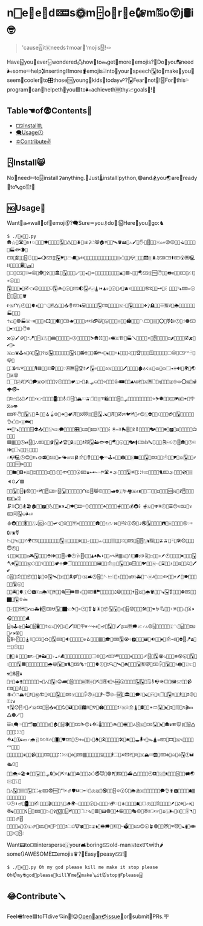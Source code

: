 # n🀆e📎e🦋d🁚s🌞m🁫o🏓r🐤e🕼m🂺o😲j🛢i🤓

> 'cause🁰it🇰needs☦moar💽'mojis🂐!🪢

Have🁷you👟ever🁤wondered🖧how🏣to🖦get🚉more🦁emojis?🌾Do🌁you🔠need🌬some🁠help🕽inserting⛓more🖠emojis🁨into🛁your🦥speech🃁to🥍make🎠you🚋seem👝cooler🎢to🎛those🆒young🏧kids🚱today☍?🂻Fear👹not🍈!🂓For🍆this💦program🏼can🔗helpeth🐂you🟩to🌬achieveth🈸thy📈goals🤱!🐼

## Table☚of😨Contents🏴

- [🀳Install♏](#install)
- [🗨Usage🕖](#usage)
- [✡Contribute✌](#contribute)

## 🁬Install😸

No🍒need✄to🁦install⚳anything.🔭Just🌡install❕python,🟣and🏂you🌏are🚬ready🥃to🔤go🖺!🌌

## 🆖Usage🔡

Want🥲a⏯wall📙of💮emoji👂?🗬Sure♒you⚷do🤲!🁾Here🦽you🥃go:♞

```
$ ./🤵⏸🤧💨.py
🛖⚝💜🛣🏁☮⬆💥🦙🧂😅🍽💎💅🈳🐲🃄🔏🛆🎱🥞🪲🍂📊⚳🗅😸🏠♅🍮⛲🛰🪣🖴🦼⚠🖌🥊🖐🥐🂓🗻🚮🇾⚖✳😡😖🎷🚬🪒🔅🦍🚝📐➿🏭🐟🌘🛀
🀼🦟🎖📃🧤🁶🩱🐔😨⏭🌖🁇🀝🂲🎔🛂🗁⛘💍🕬🂯🕾🅿🂪🤤🥉🍃🆘🧵🌺🚫🤕🀕🖒🔞🍦📪🀆🦆🍾🛗🀋🪲♫🁌🀲⚰🁕😮🈚🖳⛓🧼🧭🦶🥟🖥🥀🛺🧅
🚽🌕💉🀳🐑⛆⏯😖🥿🕵🦆⚴🥈🚯🏛🏁🃇🤷🍡🏬🪄😯🏒⚹🚪🪢🈳🚪💲🎌🚞🗼🎿🗻🚩🛦🐜🟩✁🌯🧸🪂🁂🀚🆓🖑🎌🤗🖶⚒🦹💗🁔🐬⛜🚫✳🕡🍵🂗
🃄💸🦠🛅⏺🔨🗹👈😑🧖👤🔢🔜⛉🃆🚲👭🕟🔁🀻🌓🂫☍🀐🛔⏩🛦♕👦🕝😣♐📵🫐♌🛐🌀🔮🤵🎍㊗☡🔲🤕🗝🌵🗧👜😼🤣🪚🁡✏🕟🁲🚿🁭🧅😕🪣
☪🇸⛫🀦🕘🧶🎎🫀⏸🧫👴〽🚵🖻🛆🏁📲📥🪘🁆♞💻🐨🍉👐🧯🂢🀷🍔🥶👊🚆🇸🀄🙈🂽🥨🍲🗼🧃⛖⚳🪦🦄💓☲🈯☧🏸🌦👠🎏🥙💫🌺🙅🏭🆗🙎🏐
☥💶🛵🟢🏭🇼☜❇👕🅮🤣♎🖸💁🅭🌒🕎🀽🫖📛⛽🍭🎊🕬♋🗗🙀🐤🕠🥴📖🐯🀙🚽🦤🏟📁🔬🎏〽🀸🚁🀘📏⭕🚋⚧🕼🕛🐪☝🟠🀿🐍❤🇹🥥🎵🖑⛯
🗙🕟🖌🪙🐣🃏🪁😪🁣🇮🀣🥎📾📴👙📖🖕🐂♒🕓🍯🂔🧬🐀🚡⛷🛖☵💬🆗♕🖷🇽🏗🏀🏭🪛💙🙁🉐🌾🗴🚶🂐🔩🕺🎁🧃⚁🌶🧸🏒🤖🔏🗹🗶🚮✔🤑❧
🇳💴⛲🕹🔝🚾☊🌆🃇📄☦🇩🂹🍶🌃😳🎢🚦🥮🃃⚸🥺📻⚴💼🏸📻⛿♒🛁☯🐰💁☼🌢🦙🍰🤘♌🌼🧼🏆🌞👲🥈🪟🌿💄🍡🦀🌰🖵😑💒🀻🗥🂿🐥📪🈶
🧗⛶🔒💘➰🏴😞🎰🍴🎙🟥🚴⏰⚿🕵📎🏈🐤♡🈷🈚🁯🏆🖗🪶🂻☩🦺🧳🍞♎🇸🤳🌂🏤🌝🖊👤🔐🍕🧳🏚♁☇🇸🦢🫓🏑⛀🗔❧🀙🔊🧝🌍🥝🌏🔦🇲😪
🐋🏻🔅🀤☧🧤⛏🚂🗭🇼⛭🂏🚟🦘🧐☿🕕💟🐮🚕🏕🇱✂🍍🫂🛷⛀🛌🔄⭐😛🤯🔣👍🀰🌈💫⛰📞⚄♇🦌🇦🈚🗋🐥♍👕🦮🥚🇿🙄🫓⭕🆖🤹🫕🌩🚭❧
🔫🕱🗠💁♁👸🪶🈶🔫⚡👉🎑🐅🌑👑🁢🔬🔎⚨🗊🁤🤬🏔🀸🫒🗇🍺🀪➰🛍🍱🔝😷🂃🔑🛷😮🎌🏩🍇💒🐵🛁🍭🍻⭐⛷🏶🥟🤕🀹🎔⚅👀⚭🚈🪧⛝♎👁
🁡⛨🖑🚃🂸🀦🚵🏝🥄🂔🪝🪀🄯🥲⏪👐🏕🈷🧎⛝😻🀕🧱🂁🂧♩☯🔄🈷💄🗹🕫🐦🖻🍉✐😉🀢👽🤹📒☾🍊🦱🛶💳📩🂳🎷🤟🧂🍐🌠👌🖒🍳♒🀉🗪🛵
🕶🤛🪚🐹🧬🚣🤚🪟👽📥👝💠🀢✎🁎🗭🦝🔥🏨🏀🎛🔑🀷🎱🁘🃏🏒🍥🆙🗧🖲🗕🂠🛼🂒🐾♇⚨🗼💱🕍🥬🗫🥠🆖🤑☻🙆🅿🏸⚄🥩🈵😇🛌🐮📺📞🧟😍
🟩🀫👯😱🕓⏯🂂🥄⛬🁝🥸🔏🩰🂻🖈🏆🧚🔒🀇🚈🤟🕱😼🃇🏜🐟🗢😤🪂🦅🕤😣🧻🗫🚺🀼👍🔤🩱🤥🧑🎘🀁⚟🕐🂋🛖🐬🕑🗉🕪🐣🗌⤵🌄😇🀧🚰💽🍼
♘📭🖳🕓😍🔪☤⤵🌞📻🦼🁇🧕🖝🌤☒🁋🩰🖆🚆🪘👲🌳🚗🌪🁗🕹★📃📩🖨🌙🤾🀔🖿🚟🏒🂧🎤🁟🌄🦧🖄🦥💆🎔🌟🇩🂢🥤🍧✐🤤🥎🅮🆓⚩👧🥣🚐
🍊🥷🖿👢⛾⎈🇬🧄🀗🚓👀🦢🚕⚃🎷🦁🖞🐞🌃🐟🥂🈵🔘🕟🁘♟❧☙✁🖙⛿🛣⚭🌫🎯👧🏩🂪🪅🔘⛚⚕🁚🥕🧙💢🐬🐈🁛🌫🌴⛵🥙💿🦋🀘🔈⛻🖌🟩
🚎🦧🂩💖🁣🛊😟📁🚠☼🖻🥭🂎🀾⚐🁻🃌📶🍍🦁🍠🂝🥼⛫🇨🂊😹⏰🕋🔄🥑🛥⛔🀇🪱🏘🇲✊♜🍌🈁🗔📌🌲⚃💖🂯⛂🆘🇳🧠☧🂍👦🍫🎣🖽🥏♚🗟
🗜🂺⭕📢🏂🏖🏚🦎🧾🅿👑🌜🚴🧃⚱🛪☁🎽🍽🛐🎞🁘🎍🕻🥭🐶⛽🌄🈴☘👰📃😑👝🫕📞🌽😨💰🚇🗧🫕🇺🌻🛨🂮🕕🥁☰😔♌🁛🏬♉🁕🗐🃃⛀🌬💀
🩸🚇🐒🚀🐰🖁🧫🤥🀒♩🆔🗠🔋🉐🛩☇📶⛻🄎📗🈂♓🦦🤭🎂📵🔠🌙🛖👑💓🖅☄☵🍉🗎♇🕧🛇🤠♩🔇🂳🐗🐆🔛🦗🖪🐜🀀👙🖀🃂🂘😜♡☼🕼⛲⚧
📉🍒🩴🥏🎋🗈🌍🀴🚈🧊📨🚴🛬🌲🧈🥮🃎🀏🧕🚝🍆🤯☬🍿🦡🀐🤞🧘🎤🗤🍱😹🔬🏽🎺😲⚾🧫🁞🐜🁵🂊🀣🖢🈯📨🥄🫒🫒🤓🂿🦬🛠😞🎊🍪🦶😇🕚💡
⚸🧜🎡☬🥦📇🙅☒🎮🂣🥪🐯🦋⛑🕪🍵😘🂑💀🏶🕒🩺🂊🕻🐐🤤🛦♠🛼⬇🧊🦖🗲✎🖻🀫🇲🛐⛙📏⛘♉⚞🎚🦘☐🂟💅⚛🪶🕚🧑🏎🂘🐍✖🂁🂕🐺🃋
🪓☻🃇🔡🥊🐺Ⓜ🌕🔑🧝⚕🐆🏥🎻📇🏕➗🗩🗍👝🧒⛪🂔🀩🀀🀎🏾🏃🖼🗻🆔🖆⛆🍚🂬🎵🤗⚅🪟🐥🥬🐦🚸🦴🀂🖘🦒⌛👖🌮♗🚷🐌⚄🏏🆕🎝🧺🖊💕
☖🁯🌋🖆🧔🤰📦🍊😻🪴📝🄯🂩🛰🌼🇫🙊🥧🎗⚤🤭♮🇳🛋🕓🂅📲🪡🗠🁤🚐♗🌄🌟💗♍☋🖰🚑🐁〽🀅☭💨🖂🐟🌼🍖☔🪶📰🍽🤑🧇🍰🎅🚢🂺🕤🔋
🦈🦦🚔🆑🫀🀉😶🅰🗉⚖🌦🃈🎑🖲🚏🥨🎕🆔🎟🟪♕🧠🏥🁜🛢🏲🍴🍛🌵🈹💸♫😷🥷🍹🆗🦕✝🁷🇶🦱🌧🪣🔕🥃🪚🂻⚧🏓🧜🐱⛔🁗🎹🍿🏿🚮🃍🫑🖮
🥟🀐🧘💸🗺🔮✔💴🚑🚺🂉🀾⛎🃉🔐🏿🁆⛷🦧♒🕑🥀⚧🪴🪳🧁📦🃍🃋🌟☒🚉🁩😓📨🦀🌰🛠📣🌗🕿🪱🖏🦋📎♮🪅🏺🥱⚠🛶⏳🕨🎧🧴🔏💔🧿🤞⛸
🁨♍🕹🛸👙🏜🔪🁽🖥📱🎾☥🇨⚔🧰⚲🍢☑🍠🖍🈁🛶🪧☬〰➗✊🤲🪔🛌🃎🔧🕯🖌⚷🁓🈸🗯📈🗸⚠🟡🁤🚅🍃🦳😧📀🀌〽🤨🁩🔣🔨🁜🌛✐🕨😝🌯
🁾🎖☩🁹🎐🔚🛓🃉📨🀳🥲⛮🍧🃂🁙📗🔉😷🍈🥊💕🎀☫🪝🧟🥮🎋🀫🦇🎓😤🁡🃊😭♤🅿🔡🛒🍟🖬🥵🔉🧧💁⏹📿🖆➡☊🥍⛔🂋🪁⏏🛄☷🍆🕓👾👤
🍕🚹🎩🪆🌽🍟🚷☎⚻🖙💖☻🏜🤤🏈♭☁⚡⛸🦔🍭🐮😁🐍🧙🚁👶🔆👯🗔🌐🦽🚳♐🁎🅬🦇🎁🤡👄⏸🎉🙈🧺🔖🩹🁴💂🂡😭⤵👰🧜🧕⛯😰🕢🦉🃎💂
💧🍓🤫🚰🃆🟧🥡✊🐣🥧🏏👘🅮🥢🌧😄🂵🚉☎🐈🧅🁐🪜⚚🍍🚗👾🫀🕕🍯☋🔍🤫🛰🔅🚘🍠⏫🧪🂻🈶😾🧰🁀🖟🔀🂴🏫🌋♄🖨🐆🀎🁆🧖☢🙆🕏🂓🌢
🚅🖱🦫🫖⚵🦓🎉🚃🥡🙁😴🖚🥷⛬👩🃈💧😡🛲🔭🁭🂙🗹🤳🀜🈸🀙🔲⛏💋🈷✝📅✎🆖🕡🍿🎒🐑📆🂢🂥🤺🗓⚨📭🪖⬜📨🖼🖅🍛🍰📹🀷🔨🧰⚨🐖💇
🪰🖒🗅🏔☥🌃☨🎫Ⓜ🏗🤴☹👔🌸🂣🤞🍿🁠🇾🙇🙎🍫🖟😠🀁🏯🏹🕴✁😇🙄🖙🆖🚂🏛💙🏬🗩🁹🔌☯🚮☶🔪♏🗍🥄🂷♀🥩🍵🕴💓🥧🕱😖🍬⚿♪🖠
☤🃉😯🁿♯🔳🩹🇩🁃📛🁮📥❦🔋🌔🗘👫🖬🦝🥪🕽🎚🏙🂽🎺⛛🍘🏟💢😺🥚🥀😺❗🂿🇻🁾🖆🛔🎃🛢👭💵⚭🩳🂲🚤🖢📨❣🐃🗐🥋⚻🎬💵🛆🟠🪄🎂
☳♏🗬🁂🛃💒🗂🅾🦻🛴🙌💂♁🚧🏠🦽🁨🌘💼💱🁁⛷🙃♝⛑🁩🌡🥑🎋💚🧕🚲🥪🐣🖷🌰🤦⛼🁻🇸💁🀲🂬🎲🖢📲🛖♛🪗🐭⚷🦋🁷🛆👫🍌🤺⛚🗅🤮
⛑♟🤼🗓☯💶🗸🌧🁵☦⏲🂽🔥💞🂠🙈⛊🁀🤠🕒⚜✉🚈🏫♭🥥🕭🛑🎗🧨😓❌🏇🔑🛠🍖🛎🦱💟🕳🖡💀💏🪤🛕☒🁔🦖🎞🎤🇬✎🅭⛍🏩💜🗥🖕🏇💋
🔕🎇➗🆎🎴💒♛🥽🚳📹🎻🦗🛒🁑🥇🙊🧘⛚☽🁂🌂⚙🥐🁙🀫🙆🤭🂙🚂➗🖫🐇🌠🗾🕴🗔🥠🗶🖾♇🏸☹🐋🇽🏔🁑🆎👼🁘❇📱⛀🏤☮🃃🕖🖬🛳⛻🐗
🤔📒🌨✡🏖⏺🏹🧳🃋🎷🧄🛷🔒🍿☫👾⛏♈🛦🦱👗🚘😻🧵🥖♫🖒🚭😈🤾🟣❓🧠🖽🥲😱⛴🛆👙🧻🎐🔧🕘⛾🙁🀎📰🖣🌋🕍💕🁦🧏🦱🗰🌏🖂🧄🀧🥌
🦔⛬🂭🌲🏽🥉🃁🚚⛶🛸🁘😨🆓🎲⛠⚡🫔🛡☳🗆⬅☟🦗🫁🇶📀🔇🧚📮🁳🌣🕝🔃🍵🌦⛱🇰🐢🚰🦎👯💐🏀🗭👌🪰🅰🔂🛵🐢🏮☗🀫🍋💏🐻🇨🇵📀🐭
⛉🕒⬇🪔🛑🁢🤌🤳🗹🁫🤙🦿🧑🎬🔨🛵🧪🀦🐐🪵🌍🖘🍊🖕😬🤢🕝😛☣🐨🎵📱☝🗗🀲🧚🪆🌙🙀🤤💤☗🔫⬜🫁🌟🚗🗟💛🍋🦝🎱🪶🆚♫☸🦵✍⚗🔀
🏵☯🐽👋🧳🏏⚸🁣🥿🁡🚟🉐📉🦞⚴🔟🚧🁤🖻💉🧜💱🗋🗅🩴🥯🟥🧴📟🟢🧱📣♣😀👛🎿📗🎭🟡💌🏵🀕🂲🖙🚦🇩🀥🌬💜☊🥞🀆🎚🪃🎿🤔💥🍦🫔🁾
🃀🧶🇪🇭⚖🔲🕦🇱🫔🎇🁖🧽✝🐜🏱👬🥿🔅🕱🗀☖🐮🍀🍮🔣♖🇿🖢😤🖶🗯🥫🖭🚬✄🗳🎯📵🀺😉🕢🪴🟢🌯⛽😻💓🕿😼🌁🚼🛊🛶👪🚉🍋⛌🧩🁺🖞
```

Want📟to🀾intersperse🀈your🛋boring🁈old-man🇧text☈with🌶some🔃AWESOME🎞emojis♛?🥎Easy🤔peasy🁁!🌝

```
$ ./🤵⏸🤧💨.py Oh my god please kill me make it stop please
Oh📫my🕏god📘please💪kill🏋me🂮make🪕it🐭stop⚤please🁩
```

## 😂Contribute🪛

Feel🖷free🟦to⛩dive💘in🃀!😜[Open🎋an💳issue📯](https://github.com/BenWiederhake/subint/issues/new)or💋submit🤶PRs.🪧
